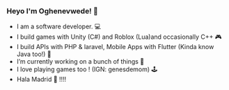 ### Heyo I'm Oghenevwede! 🤡
- I am a software developer. 💻
- I build games with Unity (C#) and Roblox (Lua)and occasionally C++ 🎮
- I build APIs with PHP & laravel, Mobile Apps with Flutter (Kinda know Java too!) 📱
- I’m currently working on a bunch of things 🔭 
- I love playing games too ! (IGN: genesdemom) 🕹️
- Hala Madrid 💙 !!!!

<!--
**GENESDEMON/Genesdemon** is a ✨ _special_ ✨ repository because its `README.md` (this file) appears on your GitHub profile.

Here are some ideas to get you started:

- 🔭 I’m currently working on ...
- 🌱 I’m currently learning ...
- 👯 I’m looking to collaborate on ...
- 🤔 I’m looking for help with ...
- 💬 Ask me about ...
- 📫 How to reach me: ...
- 😄 Pronouns: ...
- ⚡ Fun fact: ...
-->
